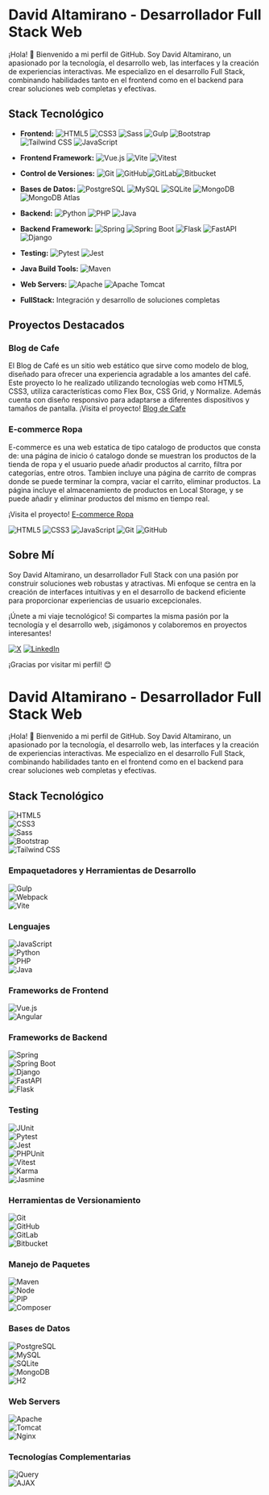 # David Altamirano - Desarrollador Full Stack Web

¡Hola! 👋 Bienvenido a mi perfil de GitHub. Soy David Altamirano, un apasionado por la tecnología, el desarrollo web, las interfaces y la creación de experiencias interactivas. Me especializo en el desarrollo Full Stack, combinando habilidades tanto en el frontend como en el backend para crear soluciones web completas y efectivas.

## Stack Tecnológico

- **Frontend:** ![HTML5](https://img.shields.io/badge/-HTML5-E34F26?style=for-the-badge&logo=html5&logoColor=white) ![CSS3](https://img.shields.io/badge/-CSS3-1572B6?style=for-the-badge&logo=css3&logoColor=white) ![Sass](https://img.shields.io/badge/-Sass-CC6699?style=for-the-badge&logo=sass&logoColor=white) ![Gulp](https://img.shields.io/badge/-Gulp-CF4647?style=for-the-badge&logo=gulp&logoColor=white) ![Bootstrap](https://img.shields.io/badge/-Bootstrap-563D7C?style=for-the-badge&logo=bootstrap&logoColor=white) ![Tailwind CSS](https://img.shields.io/badge/-Tailwind_CSS-38B2AC?style=for-the-badge&logo=tailwind-css&logoColor=white) ![JavaScript](https://img.shields.io/badge/-JavaScript-F7DF1E?style=for-the-badge&logo=javascript&logoColor=black)
- **Frontend Framework:** ![Vue.js](https://img.shields.io/badge/-Vue.js-4FC08D?style=for-the-badge&logo=vue.js&logoColor=white) ![Vite](https://img.shields.io/badge/-Vite-646CFF?style=for-the-badge&logo=vite&logoColor=white) ![Vitest](https://img.shields.io/badge/-Vitest-646CFF?style=for-the-badge&logo=vitest&logoColor=white)
- **Control de Versiones:** ![Git](https://img.shields.io/badge/-Git-F05032?style=for-the-badge&logo=git&logoColor=white) ![GitHub](https://img.shields.io/badge/-GitHub-181717?style=for-the-badge&logo=github&logoColor=white)![GitLab](https://img.shields.io/badge/-GitLab-FCA121?style=for-the-badge&logo=gitlab&logoColor=white)![Bitbucket](https://img.shields.io/badge/-Bitbucket-0052CC?style=for-the-badge&logo=bitbucket&logoColor=white)
- **Bases de Datos:** ![PostgreSQL](https://img.shields.io/badge/-PostgreSQL-336791?style=for-the-badge&logo=postgresql&logoColor=white) ![MySQL](https://img.shields.io/badge/-MySQL-4479A1?style=for-the-badge&logo=mysql&logoColor=white) ![SQLite](https://img.shields.io/badge/-SQLite-003B57?style=for-the-badge&logo=sqlite&logoColor=white) ![MongoDB](https://img.shields.io/badge/-MongoDB-47A248?style=for-the-badge&logo=mongodb&logoColor=white) ![MongoDB Atlas](https://img.shields.io/badge/-MongoDB%20Atlas-03A9F4?style=for-the-badge&logo=mongodb&logoColor=white)
- **Backend:** ![Python](https://img.shields.io/badge/-Python-3776AB?style=for-the-badge&logo=python&logoColor=white) ![PHP](https://img.shields.io/badge/-PHP-777BB4?style=for-the-badge&logo=php&logoColor=white) ![Java](https://img.shields.io/badge/-Java-007396?style=for-the-badge&logo=java&logoColor=white)
- **Backend Framework:** ![Spring](https://img.shields.io/badge/-Spring-6DB33F?style=for-the-badge&logo=spring&logoColor=white) ![Spring Boot](https://img.shields.io/badge/-Spring_Boot-6DB33F?style=for-the-badge&logo=springboot&logoColor=white) ![Flask](https://img.shields.io/badge/-Flask-000000?style=for-the-badge&logo=flask&logoColor=white) ![FastAPI](https://img.shields.io/badge/-FastAPI-009688?style=for-the-badge&logo=fastapi&logoColor=white) ![Django](https://img.shields.io/badge/-Django-092E20?style=for-the-badge&logo=django&logoColor=white)
- **Testing:** ![Pytest](https://img.shields.io/badge/-Pytest-0A9EDC?style=for-the-badge&logo=pytest&logoColor=white) ![Jest](https://img.shields.io/badge/-Jest-C21325?style=for-the-badge&logo=jest&logoColor=white)
- **Java Build Tools:** ![Maven](https://img.shields.io/badge/-Maven-C71A36?style=for-the-badge&logo=apachemaven&logoColor=white)
- **Web Servers:** ![Apache](https://img.shields.io/badge/-Apache-D22128?style=for-the-badge&logo=apache&logoColor=white) ![Apache Tomcat](https://img.shields.io/badge/-Apache_Tomcat-F8DC75?style=for-the-badge&logo=apache&logoColor=black)

- **FullStack:** Integración y desarrollo de soluciones completas

## Proyectos Destacados

### Blog de Cafe

El Blog de Café es un sitio web estático que sirve como modelo de blog, diseñado para ofrecer una experiencia agradable a los amantes del café. Este proyecto lo he realizado utilizando tecnologías web como HTML5, CSS3, utiliza características como Flex Box, CSS Grid, y Normalize. Además cuenta con diseño responsivo para adaptarse a diferentes dispositivos y tamaños de pantalla.
¡Visita el proyecto! [Blog de Cafe](https://blog-cafe-jose-david-altamirano.netlify.app/)

### E-commerce Ropa

E-commerce es una web estatica de tipo catalogo de productos que consta de: una página de inicio ó catalogo donde se muestran los productos de la tienda de ropa y el usuario puede añadir productos al carrito, filtra por categorías, entre otros. Tambien incluye una página de carrito de compras donde se puede terminar la compra, vaciar el carrito, eliminar productos. La página incluye el almacenamiento de productos en Local Storage, y se puede añadir y eliminar productos del mismo en tiempo real.

¡Visita el proyecto! [E-commerce Ropa](https://tienda-ecommerce-jose-david-altamiran.netlify.app/)

![HTML5](https://img.shields.io/badge/-HTML5-E34F26?style=for-the-badge&logo=html5&logoColor=white)
![CSS3](https://img.shields.io/badge/-CSS3-1572B6?style=for-the-badge&logo=css3&logoColor=white)
![JavaScript](https://img.shields.io/badge/-JavaScript-F7DF1E?style=for-the-badge&logo=javascript&logoColor=black)
![Git](https://img.shields.io/badge/-Git-F05032?style=for-the-badge&logo=git&logoColor=white)
![GitHub](https://img.shields.io/badge/-GitHub-181717?style=for-the-badge&logo=github&logoColor=white)

## Sobre Mí

Soy David Altamirano, un desarrollador Full Stack con una pasión por construir soluciones web robustas y atractivas. Mi enfoque se centra en la creación de interfaces intuitivas y en el desarrollo de backend eficiente para proporcionar experiencias de usuario excepcionales.

¡Únete a mi viaje tecnológico! Si compartes la misma pasión por la tecnología y el desarrollo web, ¡sigámonos y colaboremos en proyectos interesantes!

[![X](https://img.shields.io/badge/X-XXXXXX?style=for-the-badge&logo=x&logoColor=white)](https://twitter.com/jdaltamiranodev)
[![LinkedIn](https://img.shields.io/badge/LinkedIn-0077B5?style=for-the-badge&logo=linkedin&logoColor=white)](https://www.linkedin.com/in/jose-david-altamirano/)

¡Gracias por visitar mi perfil! 😊



# David Altamirano - Desarrollador Full Stack Web

¡Hola! 👋 Bienvenido a mi perfil de GitHub. Soy David Altamirano, un apasionado por la tecnología, el desarrollo web, las interfaces y la creación de experiencias interactivas. Me especializo en el desarrollo Full Stack, combinando habilidades tanto en el frontend como en el backend para crear soluciones web completas y efectivas.

## Stack Tecnológico

![HTML5](https://img.shields.io/badge/-HTML5-E34F26?style=for-the-badge&logo=html5&logoColor=white)  
![CSS3](https://img.shields.io/badge/-CSS3-1572B6?style=for-the-badge&logo=css3&logoColor=white)  
![Sass](https://img.shields.io/badge/-Sass-CC6699?style=for-the-badge&logo=sass&logoColor=white)  
![Bootstrap](https://img.shields.io/badge/-Bootstrap-563D7C?style=for-the-badge&logo=bootstrap&logoColor=white)  
![Tailwind CSS](https://img.shields.io/badge/-Tailwind_CSS-38B2AC?style=for-the-badge&logo=tailwind-css&logoColor=white)  

### Empaquetadores y Herramientas de Desarrollo  
![Gulp](https://img.shields.io/badge/-Gulp-CF4647?style=for-the-badge&logo=gulp&logoColor=white)  
![Webpack](https://img.shields.io/badge/-Webpack-8DD6F9?style=for-the-badge&logo=webpack&logoColor=black)  
![Vite](https://img.shields.io/badge/-Vite-646CFF?style=for-the-badge&logo=vite&logoColor=white)  

### Lenguajes  
![JavaScript](https://img.shields.io/badge/-JavaScript-F7DF1E?style=for-the-badge&logo=javascript&logoColor=black)  
![Python](https://img.shields.io/badge/-Python-3776AB?style=for-the-badge&logo=python&logoColor=white)  
![PHP](https://img.shields.io/badge/-PHP-777BB4?style=for-the-badge&logo=php&logoColor=white)  
![Java](https://img.shields.io/badge/-Java-007396?style=for-the-badge&logo=java&logoColor=white)  

### Frameworks de Frontend  
![Vue.js](https://img.shields.io/badge/-Vue.js-4FC08D?style=for-the-badge&logo=vue.js&logoColor=white)  
![Angular](https://img.shields.io/badge/-Angular-DD0031?style=for-the-badge&logo=angular&logoColor=white)  

### Frameworks de Backend  
![Spring](https://img.shields.io/badge/-Spring-6DB33F?style=for-the-badge&logo=spring&logoColor=white)  
![Spring Boot](https://img.shields.io/badge/-Spring_Boot-6DB33F?style=for-the-badge&logo=springboot&logoColor=white)  
![Django](https://img.shields.io/badge/-Django-092E20?style=for-the-badge&logo=django&logoColor=white)  
![FastAPI](https://img.shields.io/badge/-FastAPI-009688?style=for-the-badge&logo=fastapi&logoColor=white)  
![Flask](https://img.shields.io/badge/-Flask-000000?style=for-the-badge&logo=flask&logoColor=white)  

### Testing  
![JUnit](https://img.shields.io/badge/-JUnit-25A162?style=for-the-badge&logo=junit5&logoColor=white)  
![Pytest](https://img.shields.io/badge/-Pytest-0A9EDC?style=for-the-badge&logo=pytest&logoColor=white)  
![Jest](https://img.shields.io/badge/-Jest-C21325?style=for-the-badge&logo=jest&logoColor=white)  
![PHPUnit](https://img.shields.io/badge/-PHPUnit-787CB5?style=for-the-badge&logo=php&logoColor=white)  
![Vitest](https://img.shields.io/badge/-Vitest-646CFF?style=for-the-badge&logo=vitest&logoColor=white)  
![Karma](https://img.shields.io/badge/-Karma-DD0031?style=for-the-badge&logo=karma&logoColor=white)  
![Jasmine](https://img.shields.io/badge/-Jasmine-8A4182?style=for-the-badge&logo=jasmine&logoColor=white)  

### Herramientas de Versionamiento  
![Git](https://img.shields.io/badge/-Git-F05032?style=for-the-badge&logo=git&logoColor=white)  
![GitHub](https://img.shields.io/badge/-GitHub-181717?style=for-the-badge&logo=github&logoColor=white)  
![GitLab](https://img.shields.io/badge/-GitLab-FCA121?style=for-the-badge&logo=gitlab&logoColor=white)  
![Bitbucket](https://img.shields.io/badge/-Bitbucket-0052CC?style=for-the-badge&logo=bitbucket&logoColor=white)  

### Manejo de Paquetes  
![Maven](https://img.shields.io/badge/-Maven-C71A36?style=for-the-badge&logo=apachemaven&logoColor=white)  
![Node](https://img.shields.io/badge/-Node.js-339933?style=for-the-badge&logo=nodedotjs&logoColor=white)  
![PIP](https://img.shields.io/badge/-PIP-3776AB?style=for-the-badge&logo=python&logoColor=white)  
![Composer](https://img.shields.io/badge/-Composer-885630?style=for-the-badge&logo=composer&logoColor=white)  

### Bases de Datos  
![PostgreSQL](https://img.shields.io/badge/-PostgreSQL-336791?style=for-the-badge&logo=postgresql&logoColor=white)  
![MySQL](https://img.shields.io/badge/-MySQL-4479A1?style=for-the-badge&logo=mysql&logoColor=white)  
![SQLite](https://img.shields.io/badge/-SQLite-003B57?style=for-the-badge&logo=sqlite&logoColor=white)  
![MongoDB](https://img.shields.io/badge/-MongoDB-47A248?style=for-the-badge&logo=mongodb&logoColor=white)  
![H2](https://img.shields.io/badge/-H2-003B57?style=for-the-badge&logo=h2&logoColor=white)  

### Web Servers  
![Apache](https://img.shields.io/badge/-Apache-D22128?style=for-the-badge&logo=apache&logoColor=white)  
![Tomcat](https://img.shields.io/badge/-Tomcat-F8DC75?style=for-the-badge&logo=apachetomcat&logoColor=black)  
![Nginx](https://img.shields.io/badge/-Nginx-009639?style=for-the-badge&logo=nginx&logoColor=white)  

### Tecnologías Complementarias  
![jQuery](https://img.shields.io/badge/-jQuery-0769AD?style=for-the-badge&logo=jquery&logoColor=white)  
![AJAX](https://img.shields.io/badge/-AJAX-E34F26?style=for-the-badge&logo=javascript&logoColor=white)  

